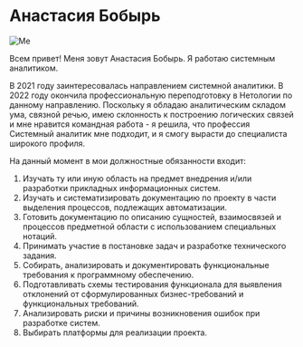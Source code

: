 # Анастасия Бобырь

![Me](Я.jpg)

Всем привет! Меня зовут Анастасия Бобырь. Я работаю системным аналитиком.

В 2021 году заинтересовалась направлением системной аналитики. В 2022 году окончила профессиональную переподготовку в Нетологии по данному направлению. Поскольку я обладаю аналитическим складом ума, связной речью, имею склонность к построению логических связей и мне нравится командная работа - я решила, что профессия Системный аналитик мне подходит, и я смогу вырасти до специалиста широкого профиля.

На данный момент в мои должностные обязанности входит:

1. Изучать ту или иную область на предмет внедрения и/или разработки прикладных информационных систем.
2. Изучать и систематизировать документацию по проекту в части выделения процессов, подлежащих автоматизации.
3. Готовить документацию по описанию сущностей, взаимосвязей и процессов предметной области с использованием специальных нотаций.
4. Принимать участие в постановке задач и разработке технического задания.
5. Собирать, анализировать и документировать функциональные требования к программному обеспечению.
6. Подготавливать схемы тестирования функционала для выявления отклонений от сформулированных бизнес-требований и функциональных требований.
7. Анализировать риски и причины возникновения ошибок при разработке систем.
8. Выбирать платформы для реализации проекта.